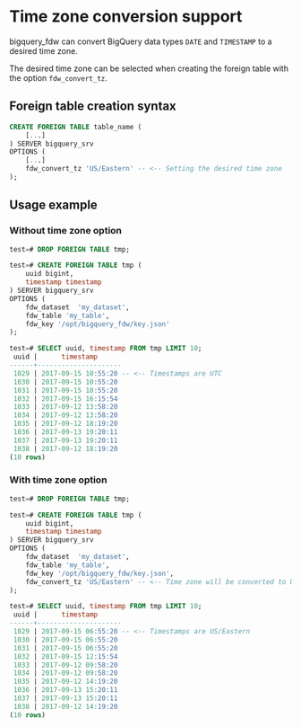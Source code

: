 # Time zone conversion support

bigquery_fdw can convert BigQuery data types `DATE` and `TIMESTAMP` to a desired time zone.

The desired time zone can be selected when creating the foreign table with the option `fdw_convert_tz`.

## Foreign table creation syntax

```sql
CREATE FOREIGN TABLE table_name (
    [...]
) SERVER bigquery_srv
OPTIONS (
    [...]
    fdw_convert_tz 'US/Eastern' -- <-- Setting the desired time zone
);
```

## Usage example

### Without time zone option

```sql
test=# DROP FOREIGN TABLE tmp;

test=# CREATE FOREIGN TABLE tmp (
    uuid bigint,
    timestamp timestamp
) SERVER bigquery_srv
OPTIONS (
    fdw_dataset  'my_dataset',
    fdw_table 'my_table',
    fdw_key '/opt/bigquery_fdw/key.json'
);

test=# SELECT uuid, timestamp FROM tmp LIMIT 10;
 uuid |      timestamp      
------+---------------------
 1029 | 2017-09-15 10:55:20 -- <-- Timestamps are UTC
 1030 | 2017-09-15 10:55:20
 1031 | 2017-09-15 10:55:20
 1032 | 2017-09-15 16:15:54
 1033 | 2017-09-12 13:58:20
 1034 | 2017-09-12 13:58:20
 1035 | 2017-09-12 18:19:20
 1036 | 2017-09-13 19:20:11
 1037 | 2017-09-13 19:20:11
 1038 | 2017-09-12 18:19:20
(10 rows)
```

### With time zone option

```sql
test=# DROP FOREIGN TABLE tmp;

test=# CREATE FOREIGN TABLE tmp (
    uuid bigint,
    timestamp timestamp
) SERVER bigquery_srv
OPTIONS (
    fdw_dataset  'my_dataset',
    fdw_table 'my_table',
    fdw_key '/opt/bigquery_fdw/key.json',
    fdw_convert_tz 'US/Eastern' -- <-- Time zone will be converted to US/Eastern
);

test=# SELECT uuid, timestamp FROM tmp LIMIT 10;
 uuid |      timestamp      
------+---------------------
 1029 | 2017-09-15 06:55:20 -- <-- Timestamps are US/Eastern
 1030 | 2017-09-15 06:55:20
 1031 | 2017-09-15 06:55:20
 1032 | 2017-09-15 12:15:54
 1033 | 2017-09-12 09:58:20
 1034 | 2017-09-12 09:58:20
 1035 | 2017-09-12 14:19:20
 1036 | 2017-09-13 15:20:11
 1037 | 2017-09-13 15:20:11
 1038 | 2017-09-12 14:19:20
(10 rows)
```

